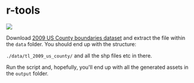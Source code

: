 # r-tools

![](https://imgur.com/a/40miEvz)

Download [2009 US County boundaries dataset](ftp://ftp.census.gov/geo/tiger/TIGER2009/tl_2009_us_county.zip) and extract the file within the `data` folder. You should end up with the structure:

`./data/tl_2009_us_county/` and all the shp files etc in there.

Run the script and, hopefully, you'll end up with all the generated assets in the `output` folder.
